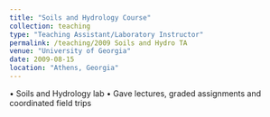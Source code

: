 ```yaml
---
title: "Soils and Hydrology Course"
collection: teaching
type: "Teaching Assistant/Laboratory Instructor"
permalink: /teaching/2009 Soils and Hydro TA
venue: "University of Georgia"
date: 2009-08-15
location: "Athens, Georgia"
---
```


•	Soils and Hydrology lab	
•	Gave lectures, graded assignments and coordinated field trips
